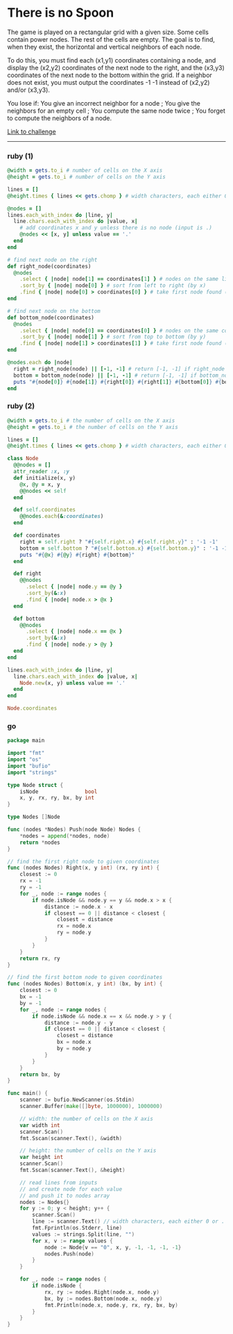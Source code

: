 # There is no Spoon

The game is played on a rectangular grid with a given size. Some cells contain power nodes. The rest of the cells are empty. The goal is to find, when they exist, the horizontal and vertical neighbors of each node.

To do this, you must find each (x1,y1) coordinates containing a node, and display the (x2,y2) coordinates of the next node to the right, and the (x3,y3) coordinates of the next node to the bottom within the grid. If a neighbor does not exist, you must output the coordinates -1 -1 instead of (x2,y2) and/or (x3,y3).

You lose if: You give an incorrect neighbor for a node ; You give the neighbors for an empty cell ; You compute the same node twice ; You forget to compute the neighbors of a node.

[Link to challenge](https://www.codingame.com/ide/puzzle/there-is-no-spoon-episode-1)

---

### ruby (1)

```ruby
@width = gets.to_i # number of cells on the X axis
@height = gets.to_i # number of cells on the Y axis

lines = []
@height.times { lines << gets.chomp } # width characters, each either 0 or .

@nodes = []
lines.each_with_index do |line, y|
  line.chars.each_with_index do |value, x|
    # add coordinates x and y unless there is no node (input is .)
    @nodes << [x, y] unless value == '.'
  end
end

# find next node on the right
def right_node(coordinates)
  @nodes
    .select { |node| node[1] == coordinates[1] } # nodes on the same line (y)
    .sort_by { |node| node[0] } # sort from left to right (by x)
    .find { |node| node[0] > coordinates[0] } # take first node found (or return nil)
end

# find next node on the bottom
def bottom_node(coordinates)
  @nodes
    .select { |node| node[0] == coordinates[0] } # nodes on the same column (x)
    .sort_by { |node| node[1] } # sort from top to bottom (by y)
    .find { |node| node[1] > coordinates[1] } # take first node found (or return nil)
end

@nodes.each do |node|
  right = right_node(node) || [-1, -1] # return [-1, -1] if right_node return nil
  bottom = bottom_node(node) || [-1, -1] # return [-1, -1] if bottom_node return nil
  puts "#{node[0]} #{node[1]} #{right[0]} #{right[1]} #{bottom[0]} #{bottom[1]}"
end
```

### ruby (2)

```ruby
@width = gets.to_i # the number of cells on the X axis
@height = gets.to_i # the number of cells on the Y axis

lines = []
@height.times { lines << gets.chomp } # width characters, each either 0 or .

class Node
  @@nodes = []
  attr_reader :x, :y
  def initialize(x, y)
    @x, @y = x, y
    @@nodes << self
  end

  def self.coordinates
    @@nodes.each(&:coordinates)
  end

  def coordinates
    right = self.right ? "#{self.right.x} #{self.right.y}" : '-1 -1'
    bottom = self.bottom ? "#{self.bottom.x} #{self.bottom.y}" : '-1 -1'
    puts "#{@x} #{@y} #{right} #{bottom}"
  end

  def right
    @@nodes
      .select { |node| node.y == @y }
      .sort_by(&:x)
      .find { |node| node.x > @x }
  end

  def bottom
    @@nodes
      .select { |node| node.x == @x }
      .sort_by(&:x)
      .find { |node| node.y > @y }
  end
end

lines.each_with_index do |line, y|
  line.chars.each_with_index do |value, x|
    Node.new(x, y) unless value == '.'
  end
end

Node.coordinates
```

### go

```go
package main

import "fmt"
import "os"
import "bufio"
import "strings"

type Node struct {
	isNode               bool
	x, y, rx, ry, bx, by int
}

type Nodes []Node

func (nodes *Nodes) Push(node Node) Nodes {
	*nodes = append(*nodes, node)
	return *nodes
}

// find the first right node to given coordinates
func (nodes Nodes) Right(x, y int) (rx, ry int) {
	closest := 0
	rx = -1
	ry = -1
	for _, node := range nodes {
		if node.isNode && node.y == y && node.x > x {
			distance := node.x - x
			if closest == 0 || distance < closest {
				closest = distance
				rx = node.x
				ry = node.y
			}
		}
	}
	return rx, ry
}

// find the first bottom node to given coordinates
func (nodes Nodes) Bottom(x, y int) (bx, by int) {
	closest := 0
	bx = -1
	by = -1
	for _, node := range nodes {
		if node.isNode && node.x == x && node.y > y {
			distance := node.y - y
			if closest == 0 || distance < closest {
				closest = distance
				bx = node.x
				by = node.y
			}
		}
	}
	return bx, by
}

func main() {
	scanner := bufio.NewScanner(os.Stdin)
	scanner.Buffer(make([]byte, 1000000), 1000000)

	// width: the number of cells on the X axis
	var width int
	scanner.Scan()
	fmt.Sscan(scanner.Text(), &width)

	// height: the number of cells on the Y axis
	var height int
	scanner.Scan()
	fmt.Sscan(scanner.Text(), &height)

	// read lines from inputs
	// and create node for each value
	// and push it to nodes array
	nodes := Nodes{}
	for y := 0; y < height; y++ {
		scanner.Scan()
		line := scanner.Text() // width characters, each either 0 or .
		fmt.Fprintln(os.Stderr, line)
		values := strings.Split(line, "")
		for x, v := range values {
			node := Node{v == "0", x, y, -1, -1, -1, -1}
			nodes.Push(node)
		}
	}

	for _, node := range nodes {
		if node.isNode {
			rx, ry := nodes.Right(node.x, node.y)
			bx, by := nodes.Bottom(node.x, node.y)
			fmt.Println(node.x, node.y, rx, ry, bx, by)
		}
	}
}
```
